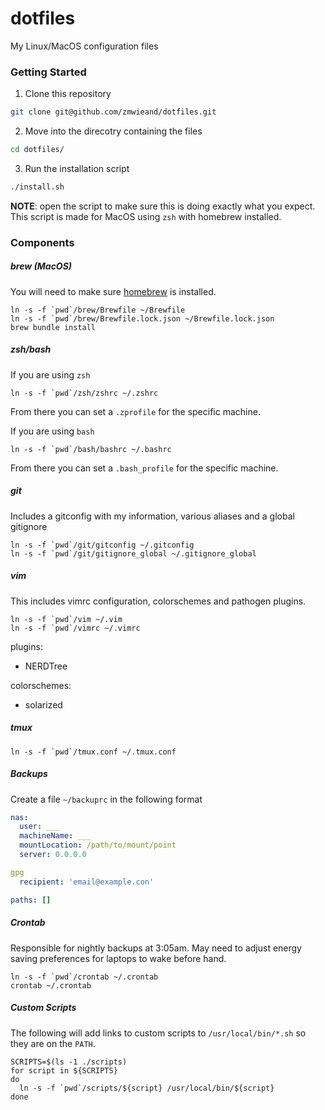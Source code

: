 # dotfiles
My Linux/MacOS configuration files

### Getting Started
1. Clone this repository
```bash
git clone git@github.com/zmwieand/dotfiles.git
```

2. Move into the direcotry containing the files
```bash
cd dotfiles/
```

3. Run the installation script
```bash
./install.sh
```
**NOTE**: open the script to make sure this is doing exactly what you expect.
This script is made for MacOS using `zsh` with homebrew installed.

### Components
##### brew (MacOS)
You will need to make sure [homebrew](https://brew.sh/) is installed.

```
ln -s -f `pwd`/brew/Brewfile ~/Brewfile
ln -s -f `pwd`/brew/Brewfile.lock.json ~/Brewfile.lock.json
brew bundle install
```

##### zsh/bash
If you are using `zsh`
```
ln -s -f `pwd`/zsh/zshrc ~/.zshrc
```
From there you can set a `.zprofile` for the specific machine.

If you are using `bash`
```
ln -s -f `pwd`/bash/bashrc ~/.bashrc
```
From there you can set a `.bash_profile` for the specific machine.

##### git
Includes a gitconfig with my information, various aliases and a global gitignore
```
ln -s -f `pwd`/git/gitconfig ~/.gitconfig
ln -s -f `pwd`/git/gitignore_global ~/.gitignore_global
```

##### vim
This includes vimrc configuration, colorschemes and pathogen plugins.

```
ln -s -f `pwd`/vim ~/.vim
ln -s -f `pwd`/vimrc ~/.vimrc
```

plugins:
- NERDTree

colorschemes:
- solarized

##### tmux
```
ln -s -f `pwd`/tmux.conf ~/.tmux.conf
```

##### Backups
Create a file `~/backuprc` in the following format
```yaml
nas:
  user: ___
  machineName: ___
  mountLocation: /path/to/mount/point
  server: 0.0.0.0

gpg
  recipient: 'email@example.con'

paths: []
```

##### Crontab
Responsible for nightly backups at 3:05am. May need to adjust energy saving
preferences for laptops to wake before hand.
```
ln -s -f `pwd`/crontab ~/.crontab
crontab ~/.crontab
```

##### Custom Scripts
The following will add links to custom scripts to `/usr/local/bin/*.sh` so they
are on the `PATH`.

```
SCRIPTS=$(ls -1 ./scripts)
for script in ${SCRIPTS}
do
  ln -s -f `pwd`/scripts/${script} /usr/local/bin/${script}
done
```

